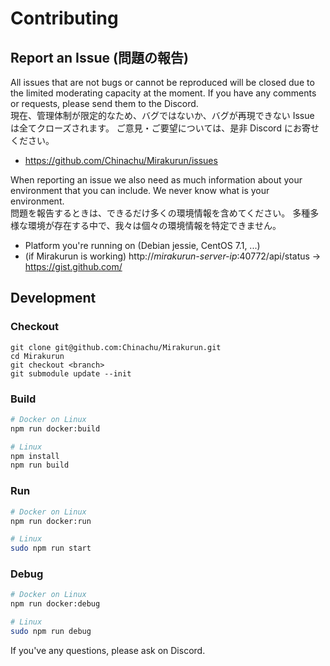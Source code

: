 # Contributing

## Report an Issue (問題の報告)

All issues that are not bugs or cannot be reproduced will be closed due to the limited moderating capacity at the moment.
If you have any comments or requests, please send them to the Discord.<br>
現在、管理体制が限定的なため、バグではないか、バグが再現できない Issue は全てクローズされます。
ご意見・ご要望については、是非 Discord にお寄せください。

* https://github.com/Chinachu/Mirakurun/issues

When reporting an issue we also need as much information about your environment
that you can include. We never know what is your environment.<br>
問題を報告するときは、できるだけ多くの環境情報を含めてください。
多種多様な環境が存在する中で、我々は個々の環境情報を特定できません。

* Platform you're running on (Debian jessie, CentOS 7.1, ...)
* (if Mirakurun is working) http://_mirakurun-server-ip_:40772/api/status → https://gist.github.com/

## Development

### Checkout

```
git clone git@github.com:Chinachu/Mirakurun.git
cd Mirakurun
git checkout <branch>
git submodule update --init
```

### Build

```sh
# Docker on Linux
npm run docker:build

# Linux
npm install
npm run build
```

### Run

```sh
# Docker on Linux
npm run docker:run

# Linux
sudo npm run start
```

### Debug

```sh
# Docker on Linux
npm run docker:debug

# Linux
sudo npm run debug
```

If you've any questions, please ask on Discord.
